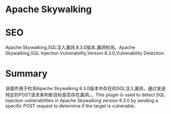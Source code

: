 # Apache Skywalking
# SEO
Apache Skywalking,SQL注入漏洞,8.3.0版本,漏洞检测。Apache Skywalking,SQL Injection Vulnerability,Version 8.3.0,Vulnerability Detection
# Summary
该插件用于检测Apache Skywalking 8.3.0版本中存在的SQL注入漏洞，通过发送特定的POST请求来判断目标是否存在漏洞。。This plugin is used to detect SQL injection vulnerabilities in Apache Skywalking version 8.3.0 by sending a specific POST request to determine if the target is vulnerable.
